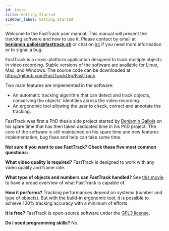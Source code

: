 ```yaml
---
id: intro
title: Getting Started
sidebar_label: Getting Started
---
```



Welcome to the FastTrack user manual. This manual will present the tracking software and how to use it. Please contact by email at **benjamin.gallois@fasttrack.sh** or chat on [irc](https://webchat.freenode.net/?channels=#fasttrackorg) if you need more information or to signal a bug.

FastTrack is a cross-platform application designed to track multiple objects in video recording. Stable versions of the software are available for Linux, Mac, and Windows. The source code can be downloaded at https://github.com/FastTrackOrg/FastTrack.

Two main features are implemented in the software:
-  An automatic tracking algorithm that can detect and track objects, conserving the objects' identities across the video recording.
-  An ergonomic tool allowing the user to check, correct and annotate the tracking.

FastTrack was first a PhD thesis side project started by [Benjamin Gallois](https://github.com/bgallois) on his spare time that has then taken dedicated time in his PhD project. The core of the software is still maintained on his spare time and new features implementation, bug fixes and help can take some time.

**Not sure if you want to use FastTrack? Check these five most common questions:**

**What video quality is required?**
FastTrack is designed to work with any video quality and frame rate.

**What type of objects and numbers can FastTrack handled?**
See [this movie](https://youtu.be/zFz5YPjx7jA) to have a broad overview of what FastTrack is capable of.

**How it performs?**
Tracking performances depend on systems (number and type of objects). But with the build-in ergonomic tool, it is possible to achieve 100% tracking accuracy with a minimum of efforts.

**It is free?**
FastTrack is open-source software under the [GPL3 license](https://www.gnu.org/licenses/gpl-3.0.en.html).

**Do I need programming skills?**
No.
